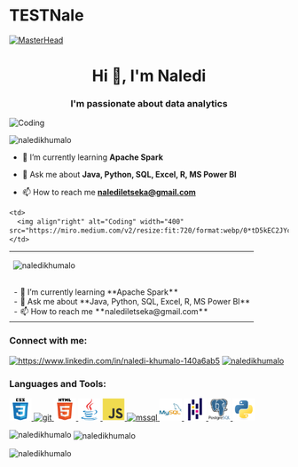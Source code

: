 # TESTNale

[![MasterHead](https://png.pngtree.com/background/20230617/original/pngtree-web-banner-3d-rendered-ui-for-seo-data-analytics-and-future-picture-image_3704909.jpg)](https://naledikhumalo.io)
<h1 align="center">Hi 👋, I'm Naledi</h1>
<h3 align="center">I'm passionate about data analytics</h3>
<img align"right" alt="Coding" width="400" src="https://miro.medium.com/v2/resize:fit:720/format:webp/0*tD5kEC2JYcKHH0zO.gif">


<p align="left"> <img src="https://komarev.com/ghpvc/?username=naledikhumalo&label=Profile%20views&color=0e75b6&style=flat" alt="naledikhumalo" /> </p>

- 🌱 I’m currently learning **Apache Spark**

- 💬 Ask me about **Java, Python, SQL, Excel, R, MS Power BI**

- 📫 How to reach me **nalediletseka@gmail.com**

<table>
  <tr>
    <td>
      <p align="left"> <img src="https://komarev.com/ghpvc/?username=naledikhumalo&label=Profile%20views&color=0e75b6&style=flat" alt="naledikhumalo" /> </p>
      <br/>
      - 🌱 I’m currently learning **Apache Spark**
      <br/>
      - 💬 Ask me about **Java, Python, SQL, Excel, R, MS Power BI**
      <br/>
      - 📫 How to reach me **nalediletseka@gmail.com**
    </td>
    
    <td>
      <img align"right" alt="Coding" width="400" src="https://miro.medium.com/v2/resize:fit:720/format:webp/0*tD5kEC2JYcKHH0zO.gif">
    </td>
  </tr>
</table>


<h3 align="left">Connect with me:</h3>
<p align="left">
<a href="https://linkedin.com/in/https://www.linkedin.com/in/naledi-khumalo-140a6ab5" target="blank"><img align="center" src="https://raw.githubusercontent.com/rahuldkjain/github-profile-readme-generator/master/src/images/icons/Social/linked-in-alt.svg" alt="https://www.linkedin.com/in/naledi-khumalo-140a6ab5" height="30" width="40" /></a>
<a href="https://www.leetcode.com/naledikhumalo" target="blank"><img align="center" src="https://raw.githubusercontent.com/rahuldkjain/github-profile-readme-generator/master/src/images/icons/Social/leet-code.svg" alt="naledikhumalo" height="30" width="40" /></a>
</p>

<h3 align="left">Languages and Tools:</h3>
<p align="left"> <a href="https://www.w3schools.com/css/" target="_blank" rel="noreferrer"> <img src="https://raw.githubusercontent.com/devicons/devicon/master/icons/css3/css3-original-wordmark.svg" alt="css3" width="40" height="40"/> </a> <a href="https://git-scm.com/" target="_blank" rel="noreferrer"> <img src="https://www.vectorlogo.zone/logos/git-scm/git-scm-icon.svg" alt="git" width="40" height="40"/> </a> <a href="https://www.w3.org/html/" target="_blank" rel="noreferrer"> <img src="https://raw.githubusercontent.com/devicons/devicon/master/icons/html5/html5-original-wordmark.svg" alt="html5" width="40" height="40"/> </a> <a href="https://www.java.com" target="_blank" rel="noreferrer"> <img src="https://raw.githubusercontent.com/devicons/devicon/master/icons/java/java-original.svg" alt="java" width="40" height="40"/> </a> <a href="https://developer.mozilla.org/en-US/docs/Web/JavaScript" target="_blank" rel="noreferrer"> <img src="https://raw.githubusercontent.com/devicons/devicon/master/icons/javascript/javascript-original.svg" alt="javascript" width="40" height="40"/> </a> <a href="https://www.microsoft.com/en-us/sql-server" target="_blank" rel="noreferrer"> <img src="https://www.svgrepo.com/show/303229/microsoft-sql-server-logo.svg" alt="mssql" width="40" height="40"/> </a> <a href="https://www.mysql.com/" target="_blank" rel="noreferrer"> <img src="https://raw.githubusercontent.com/devicons/devicon/master/icons/mysql/mysql-original-wordmark.svg" alt="mysql" width="40" height="40"/> </a> <a href="https://pandas.pydata.org/" target="_blank" rel="noreferrer"> <img src="https://raw.githubusercontent.com/devicons/devicon/2ae2a900d2f041da66e950e4d48052658d850630/icons/pandas/pandas-original.svg" alt="pandas" width="40" height="40"/> </a> <a href="https://www.postgresql.org" target="_blank" rel="noreferrer"> <img src="https://raw.githubusercontent.com/devicons/devicon/master/icons/postgresql/postgresql-original-wordmark.svg" alt="postgresql" width="40" height="40"/> </a> <a href="https://www.python.org" target="_blank" rel="noreferrer"> <img src="https://raw.githubusercontent.com/devicons/devicon/master/icons/python/python-original.svg" alt="python" width="40" height="40"/> </a> </p>

<p><img align="left" src="https://github-readme-stats.vercel.app/api/top-langs?username=naledikhumalo&show_icons=true&locale=en&layout=compact" alt="naledikhumalo" /></p>

<p>&nbsp;<img align="center" src="https://github-readme-stats.vercel.app/api?username=naledikhumalo&show_icons=true&locale=en" alt="naledikhumalo" /></p>

<p><img align="center" src="https://github-readme-streak-stats.herokuapp.com/?user=naledikhumalo&" alt="naledikhumalo" /></p>
